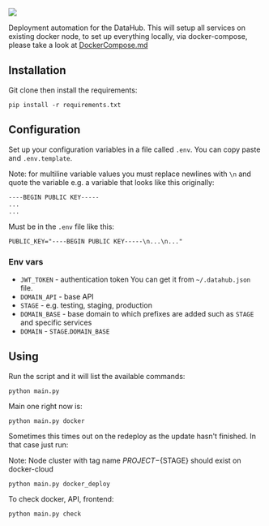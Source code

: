 ![](https://img.shields.io/badge/Python-2.7-brightgreen.svg)

Deployment automation for the DataHub. This will setup all services on existing docker node, to set up everything locally, via docker-compose, please take a look at [DockerCompose.md](https://github.com/datahq/deploy/blob/master/DockerCompose.md)


## Installation

Git clone then install the requirements:

```
pip install -r requirements.txt
```

## Configuration

Set up your configuration variables in a file called `.env`. You can copy paste and `.env.template`.

Note: for multiline variable values you must replace newlines with `\n` and quote the variable e.g. a variable that looks like this originally:

```
----BEGIN PUBLIC KEY-----
...
...
```

Must be in the `.env` file like this:

```
PUBLIC_KEY="----BEGIN PUBLIC KEY-----\n...\n..."
```
### Env vars

* `JWT_TOKEN` - authentication token
You can get it from `~/.datahub.json` file.
* `DOMAIN_API` - base API
* `STAGE` - e.g. testing, staging, production
* `DOMAIN_BASE` - base domain to which prefixes are added such as `STAGE` and specific services
* `DOMAIN` - `STAGE`.`DOMAIN_BASE`

## Using

Run the script and it will list the available commands:

```
python main.py
```

Main one right now is:

```
python main.py docker
```

Sometimes this times out on the redeploy as the update hasn't finished. In that case just run:

Note: Node cluster with tag name ${PROJECT}-${STAGE} should exist on docker-cloud

```
python main.py docker_deploy
```

To check docker, API, frontend:
```
python main.py check
```
